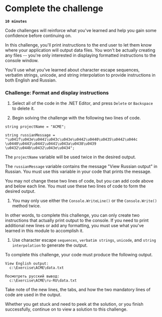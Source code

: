 # Complete the challenge

**`10 minutes`**

Code challenges will reinforce what you've learned and help you gain some confidence before continuing on.

In this challenge, you'll print instructions to the end user to let them know where your application will output data files. You won't be actually creating any files -- you're only interested in displaying formatted instructions to the console window.

You'll use what you've learned about character escape sequences, verbatim strings, unicode, and string interpolation to provide instructions in both English and Russian.


### Challenge: Format and display instructions

1. Select all of the code in the .NET Editor, and press `Delete` or `Backspace` to delete it.

2. Begin solving the challenge with the following two lines of code.

```
string projectName = "ACME";

string russianMessage = "\u041f\u043e\u0441\u043c\u043e\u0442\u0440\u0435\u0442\u044c \u0440\u0443\u0441\u0441\u043a\u0438\u0439 \u0432\u044b\u0432\u043e\u0434";
```

The `projectName` variable will be used twice in the desired output.

The `russianMessage` variable contains the message "View Russian output" in Russian. You must use this variable in your code that prints the message.

You may not change these two lines of code, but you can add code above and below each line. You must use these two lines of code to form the desired output.

1. You may only use either the `Console.WriteLine()` or the `Console.Write()` method twice.

In other words, to complete this challenge, you can only create two instructions that actually print output to the console. If you need to print additional new lines or add any formatting, you must use what you've learned in this module to accomplish it.

1. Use character escape `sequences`, `verbatim strings`, `unicode`, and `string interpolation` to generate the output.

To complete this challenge, your code must produce the following output.

```
View English output:
  c:\Exercise\ACME\data.txt

Посмотреть русский вывод:
  c:\Exercise\ACME\ru-RU\data.txt
```

Take note of the new lines, the tabs, and how the two mandatory lines of code are used in the output.

Whether you get stuck and need to peek at the solution, or you finish successfully, continue on to view a solution to this challenge.